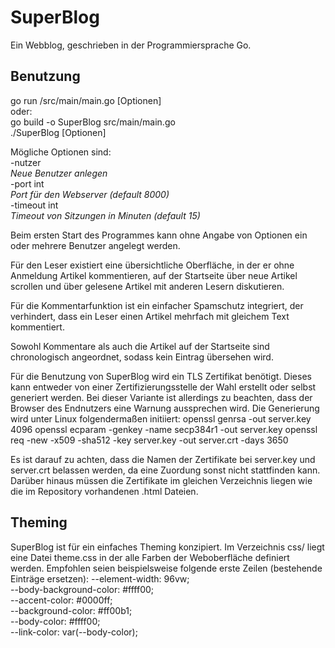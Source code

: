 # SuperBlog
Ein Webblog, geschrieben in der Programmiersprache Go.

## Benutzung
go run /src/main/main.go [Optionen]  
oder:  
go build -o SuperBlog src/main/main.go  
./SuperBlog [Optionen]  

Mögliche Optionen sind:  
-nutzer  
    *Neue Benutzer anlegen*  
-port int  
    *Port für den Webserver (default 8000)*  
-timeout int  
    *Timeout von Sitzungen in Minuten (default 15)*  
        
        
Beim ersten Start des Programmes kann ohne Angabe von Optionen ein oder mehrere Benutzer angelegt werden.  

Für den Leser existiert eine übersichtliche Oberfläche, in der er ohne Anmeldung Artikel kommentieren, 
auf der Startseite über neue Artikel scrollen und über gelesene Artikel mit anderen Lesern diskutieren.  

Für die Kommentarfunktion ist ein einfacher Spamschutz integriert, der verhindert, dass ein Leser einen Artikel 
mehrfach mit gleichem Text kommentiert.  

Sowohl Kommentare als auch die Artikel auf der Startseite sind chronologisch angeordnet, sodass kein Eintrag übersehen wird.  


Für die Benutzung von SuperBlog wird ein TLS Zertifikat benötigt. Dieses kann entweder von einer Zertifizierungsstelle der Wahl erstellt oder selbst generiert werden. Bei dieser Variante ist allerdings zu beachten, dass der Browser des Endnutzers eine Warnung aussprechen wird.
Die Generierung wird unter Linux folgendermaßen initiiert:
openssl genrsa -out server.key 4096
openssl ecparam -genkey -name secp384r1 -out server.key
openssl req -new -x509 -sha512 -key server.key -out server.crt -days 3650

Es ist darauf zu achten, dass die Namen der Zertifikate bei server.key und server.crt belassen werden, da eine Zuordung sonst nicht stattfinden kann. Darüber hinaus müssen die Zertifikate im gleichen Verzeichnis liegen wie die im Repository vorhandenen .html Dateien.

## Theming
SuperBlog ist für ein einfaches Theming konzipiert. Im Verzeichnis css/ liegt eine Datei theme.css in der alle Farben der Weboberfläche definiert werden. Empfohlen seien beispielsweise folgende erste Zeilen (bestehende Einträge ersetzen):
  --element-width: 96vw;  
  --body-background-color: #ffff00;  
  --accent-color: #0000ff;  
  --background-color: #ff00b1;  
  --body-color: #ffff00;  
  --link-color: var(--body-color);  
